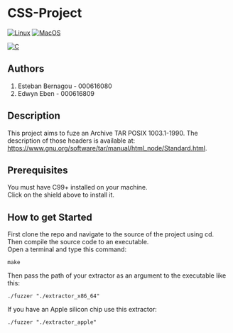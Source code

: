 # CSS-Project
[![Linux](https://img.shields.io/badge/Linux-compatible-purple?&logo=linux&logoColor=darkgrey)](https://www.linux.org/pages/download/)
[![MacOS](https://img.shields.io/badge/MacOS-compatible-purple?&logo=apple&logoColor=darkgrey)](https://support.apple.com/en-us/102662)  

[![C](https://img.shields.io/badge/-17-blue?&logo=C&logoColor=darkgrey)](https://installc.org/)

## Authors 
1. Esteban Bernagou - 000616080
2. Edwyn Eben - 000616809

## Description 
This project aims to fuze an Archive TAR POSIX 1003.1-1990.
The description of those headers is available at:  
https://www.gnu.org/software/tar/manual/html_node/Standard.html.

## Prerequisites
You must have C99+ installed on your machine.  
Click on the shield above to install it.

## How to get Started
First clone the repo and navigate to the source of the project using cd.  
Then compile the source code to an executable.  
Open a terminal and type this command:
```
make
```
Then pass the path of your extractor as an argument to the executable like this:
```
./fuzzer "./extractor_x86_64"
```
If you have an Apple silicon chip use this extractor:
```
./fuzzer "./extractor_apple"
```